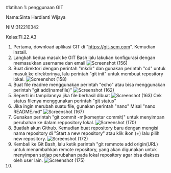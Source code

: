 #latihan 1: penggunaan GIT

Nama:Sinta Hardianti Wijaya

NIM:312210342

Kelas:TI.22.A3

1. Pertama, download aplikasi GIT di "https://git-scm.com". Kemudian install.
2. Langkah kedua masuk ke GIT Bash lalu lakukan konfigurasi dengan memasukkan username dan email
![Screenshot (156)](https://user-images.githubusercontent.com/115516473/195577266-9cdda503-1f1e-436b-b0f9-cd67cbeeec52.png)
3. Buat direktori dengan perintah "mkdir" dan gunakan perintah "cd" untuk masuk ke direktorinya, lalu perintah "git init" untuk membuat repository lokal.
![Screenshot (158)](https://user-images.githubusercontent.com/115516473/195729529-1f903c45-202b-4d78-9432-1da9a3b0d570.png)
4. Buat file readme menggunakan perintah "echo" atau bisa menggunakan perintah "git add(namefile)"
![Screenshot (162)](https://user-images.githubusercontent.com/115516473/195730670-b080a78b-57c2-4032-b29f-b0c7022c6828.png)
4. Seperti ini tampilannya jika file berhasil dibuat
![Screenshot (163)](https://user-images.githubusercontent.com/115516473/195731291-eb070eb1-471d-4668-b76f-57cf70a33354.png)
Cek status filenya menggunakan perintah "git status"
5. Jika ingin merubah suatu file, gunakan perintah "nano"
Misal "nano README.md"
![Screenshot (167)](https://user-images.githubusercontent.com/115516473/195754415-92ded94d-64d4-4b52-8486-5cd184441ca5.png)
6. Gunakan perintah "git commit -m(komentar commit)" untuk menyimpan perubahan ke dalam reppository lokal.
![Screenshot (170)](https://user-images.githubusercontent.com/115516473/195761233-985f664f-dfae-4048-be96-3263cac27d8c.png)
7. Buatlah akun Github. Kemudian buat repository baru dengan mengisi nama repository di "Start a new repository" atau klik ikon (+) lalu pilih new repository.
![Screenshot (172)](https://user-images.githubusercontent.com/115516473/195760882-db380992-6678-4c39-8df5-a3590dfc9bd6.png)
8. Kembali ke Git Bash, lalu ketik perintah "git remmote add origin(URL) untuk menambahkan remote repository, yang akan digunakan untuk menyimpan setiap perubahan pada lokal repository agar bisa diakses oleh user lain.
![Screenshot (175)](https://user-images.githubusercontent.com/115516473/195762670-6c184825-caea-470a-b9c9-9766e100d938.png)
9. 

